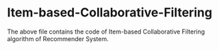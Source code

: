 # Item-based-Collaborative-Filtering

The above file contains the code of Item-based Collaborative Filtering algorithm of Recommender System.
